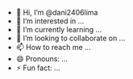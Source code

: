 - 👋 Hi, I’m @dani2406lima
- 👀 I’m interested in ...
- 🌱 I’m currently learning ...
- 💞️ I’m looking to collaborate on ...
- 📫 How to reach me ...
- 😄 Pronouns: ...
- ⚡ Fun fact: ...

<!---
dani2406lima/dani2406lima is a ✨ special ✨ repository because its `README.md` (this file) appears on your GitHub profile.
You can click the Preview link to take a look at your changes.
--->
